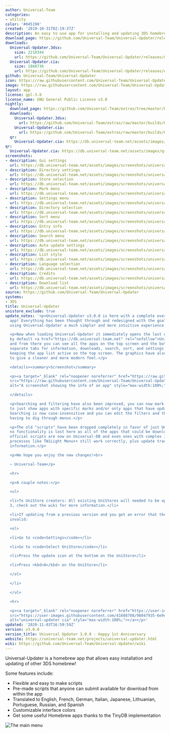 ```yaml
---
author: Universal-Team
categories:
- utility
color: '#045190'
created: '2019-10-31T02:19:37Z'
description: An easy to use app for installing and updating 3DS homebrew
download_page: https://github.com/Universal-Team/Universal-Updater/releases/tag/v3.0.0
downloads:
  Universal-Updater.3dsx:
    size: 2210344
    url: https://github.com/Universal-Team/Universal-Updater/releases/download/v3.0.0/Universal-Updater.3dsx
  Universal-Updater.cia:
    size: 1868736
    url: https://github.com/Universal-Team/Universal-Updater/releases/download/v3.0.0/Universal-Updater.cia
github: Universal-Team/Universal-Updater
icon: https://raw.githubusercontent.com/Universal-Team/Universal-Updater/master/app/icon.png
image: https://raw.githubusercontent.com/Universal-Team/Universal-Updater/master/app/banner.png
layout: app
license: gpl-3.0
license_name: GNU General Public License v3.0
nightly:
  download_page: https://github.com/Universal-Team/extras/tree/master/builds/Universal-Updater
  downloads:
    Universal-Updater.3dsx:
      url: https://github.com/Universal-Team/extras/raw/master/builds/Universal-Updater/Universal-Updater.3dsx
    Universal-Updater.cia:
      url: https://github.com/Universal-Team/extras/raw/master/builds/Universal-Updater/Universal-Updater.cia
  qr:
    Universal-Updater.cia: https://db.universal-team.net/assets/images/qr/nightly/universal-updater.cia.png
qr:
  Universal-Updater.cia: https://db.universal-team.net/assets/images/qr/universal-updater.cia.png
screenshots:
- description: Gui settings
  url: https://db.universal-team.net/assets/images/screenshots/universal-updater/gui-settings.png
- description: Directory settings
  url: https://db.universal-team.net/assets/images/screenshots/universal-updater/directory-settings.png
- description: Store selection
  url: https://db.universal-team.net/assets/images/screenshots/universal-updater/store-selection.png
- description: Mark menu
  url: https://db.universal-team.net/assets/images/screenshots/universal-updater/mark-menu.png
- description: Settings menu
  url: https://db.universal-team.net/assets/images/screenshots/universal-updater/settings-menu.png
- description: Directory selection
  url: https://db.universal-team.net/assets/images/screenshots/universal-updater/directory-selection.png
- description: Sort menu
  url: https://db.universal-team.net/assets/images/screenshots/universal-updater/sort-menu.png
- description: Entry info
  url: https://db.universal-team.net/assets/images/screenshots/universal-updater/entry-info.png
- description: Search menu
  url: https://db.universal-team.net/assets/images/screenshots/universal-updater/search-menu.png
- description: Auto update settings
  url: https://db.universal-team.net/assets/images/screenshots/universal-updater/auto-update-settings.png
- description: List style
  url: https://db.universal-team.net/assets/images/screenshots/universal-updater/list-style.png
- description: Language selection
  url: https://db.universal-team.net/assets/images/screenshots/universal-updater/language-selection.png
- description: Credits
  url: https://db.universal-team.net/assets/images/screenshots/universal-updater/credits.png
- description: Download list
  url: https://db.universal-team.net/assets/images/screenshots/universal-updater/download-list.png
source: https://github.com/Universal-Team/Universal-Updater
systems:
- 3DS
title: Universal-Updater
unistore_exclude: true
update_notes: '<p>Universal-Updater v3.0.0 is here with a complete overhaul to the
  app! Everything has been thought through and redesigned with the goal of making
  using Universal-Updater a much simpler and more intuitive experience.</p>

  <p>Now when loading Universal-Updater it immediately opens the last used UniStore,
  by default <a href="https://db.universal-team.net" rel="nofollow">Universal-DB</a>,
  and from there you can see all the apps on the top screen and the bottom now has
  separate tabs for information, downloads, search, sort, and settings while still
  keeping the app list active on the top screen. The graphics have also been redone
  to give a cleaner and more modern feel.</p>

  <details><summary>Screenshot</summary>

  <p><a target="_blank" rel="noopener noreferrer" href="https://raw.githubusercontent.com/Universal-Team/Universal-Updater/master/screenshots/EntryInfo.png"><img
  src="https://raw.githubusercontent.com/Universal-Team/Universal-Updater/master/screenshots/EntryInfo.png"
  alt="A screenshot showing the info of an app" style="max-width:100%;"></a></p>

  </details>

  <p>Searching and filtering have also been improved, you can now mark apps and filter
  to just show apps with specific marks and/or only apps that have updates available.
  Searching is now case-insensitive and you can edit the filters and the search without
  having to dig through menus.</p>

  <p>The old "scripts" have been dropped completely in favor of just UniStores, but
  no functionality is lost here as all of the apps that could be downloaded with the
  official scripts are now on Universal-DB and even ones with complex installation
  processes like TWiLight Menu++ still work correctly, plus update tracking and more
  information.</p>

  <p>We hope you enjoy the new changes!<br>

  ~ Universal-Team</p>

  <hr>

  <p>A couple notes:</p>

  <ul>

  <li>To UniStore creators: All existing UniStores will needed to be updated to version
  3, check out the wiki for more information.</li>

  <li>If updating from a previous version and you get an error that the UniStore is
  invalid:

  <ol>

  <li>Go to <code>Settings</code></li>

  <li>Go to <code>Select UniStore</code></li>

  <li>Press the update icon at the bottom on the UniStore</li>

  <li>Press <kbd>A</kbd> on the UniStore</li>

  </ol>

  </li>

  </ul>

  <hr>

  <p><a target="_blank" rel="noopener noreferrer" href="https://user-images.githubusercontent.com/41608708/98047935-6e9ce800-1df2-11eb-8ff4-8146a71c90c8.png"><img
  src="https://user-images.githubusercontent.com/41608708/98047935-6e9ce800-1df2-11eb-8ff4-8146a71c90c8.png"
  alt="universal-updater cia" style="max-width:100%;"></a></p>'
updated: '2020-11-03T16:59:59Z'
version: v3.0.0
version_title: Universal Updater 3.0.0 - Happy 1st Anniversary
website: https://universal-team.net/projects/universal-updater.html
wiki: https://github.com/Universal-Team/Universal-Updater/wiki
---
```

Universal-Updater is a homebrew app that allows easy installation and updating of other 3DS homebrew!

Some features include:
- Flexible and easy to make scripts
- Pre-made scripts that anyone can submit available for download from within the app
- Translated to English, French, German, Italian, Japanese, Lithuanian, Portuguese, Russian, and Spanish
- Customizable interface colors
- Get some useful Homebrew apps thanks to the TinyDB implementation

![The main menu](https://universal-team.net/images/universal-updater/entryInfo.png)
